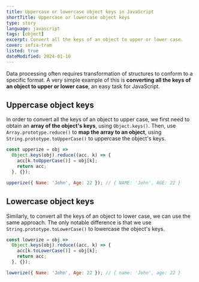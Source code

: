 ```yaml
---
title: Uppercase or lowercase object keys in JavaScript
shortTitle: Uppercase or lowercase object keys
type: story
language: javascript
tags: [object]
excerpt: Convert all the keys of an object to upper or lower case.
cover: sofia-tram
listed: true
dateModified: 2024-01-10
---
```


Data processing often requires transformation of structures to conform to a specific format. A very simple example of this is **converting all the keys of an object to upper or lower case**, an easy task for JavaScript.

## Uppercase object keys

In order to convert all the keys of an object to upper case, we first need to obtain an **array of the object's keys**, using `Object.keys()`. Then, use `Array.prototype.reduce()` to **map the array to an object**, using `String.prototype.toUpperCase()` to uppercase the object's keys.

```js
const upperize = obj =>
  Object.keys(obj).reduce((acc, k) => {
    acc[k.toUpperCase()] = obj[k];
    return acc;
  }, {});

upperize({ Name: 'John', Age: 22 }); // { NAME: 'John', AGE: 22 }
```

## Lowercase object keys

Similarly, to convert all the keys of an object to lower case, we can use the same approach. The only notable difference is that we use `String.prototype.toLowerCase()` to lowercase the object's keys.

```js
const lowerize = obj =>
  Object.keys(obj).reduce((acc, k) => {
    acc[k.toLowerCase()] = obj[k];
    return acc;
  }, {});

lowerize({ Name: 'John', Age: 22 }); // { name: 'John', age: 22 }
```
